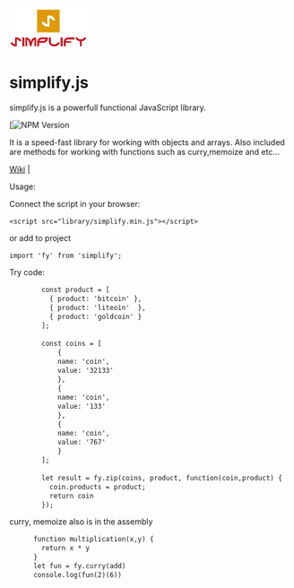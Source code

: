 ![alt text](logo.png)
# simplify.js
simplify.js is a powerfull functional JavaScript library.

[![NPM Version][npm-url]



It is a speed-fast library for working with objects and arrays.
Also included are methods for working with functions such as curry,memoize and etc...


[npm-url]: https://img.shields.io/npm/dw/simplifyjs.svg
[Wiki](https://github.com/Yuricoden/simplify-dev/wiki/Methods "review methods") |



Usage:

Connect the script in your browser:
```
<script src="library/simplify.min.js"></script>
```
or add to project 

```
import 'fy' from 'simplify';
```

Try code:
```
        const product = [
          { product: 'bitcoin' },
          { product: 'liteoin'  },
          { product: 'goldcoin' }
        ];

        const coins = [
            {
            name: 'coin',
            value: '32133'
            },
            {
            name: 'coin',
            value: '133'
            },
            {
            name: 'coin',
            value: '767'
            }
        ];

        let result = fy.zip(coins, product, function(coin,product) {
          coin.products = product;
          return coin
        });
```
curry, memoize also is in the assembly

```
      function multiplication(x,y) {
        return x * y
      }
      let fun = fy.curry(add)
      console.log(fun(2)(6))

```





